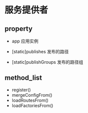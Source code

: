 # 服务提供者
## property
- app                应用实例

- [static]publishes           发布的路径
- [static]publishGroups       发布的路径组

## method_list
- register()            
- mergeConfigFrom()     
- loadRoutesFrom()      
- loadFactoriesFrom()